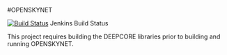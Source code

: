 #OPENSKYNET

[![Build Status](http://52.1.7.235/buildStatus/icon?job=OpenSkyNet&style=plastic)](http://52.1.7.235/job/OpenSkyNet) Jenkins Build Status

This project requires building the DEEPCORE libraries prior to building and running OPENSKYNET. 
